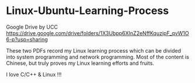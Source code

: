 # Linux-Ubuntu-Learning-Process

Google Drive by UCC
https://drive.google.com/drive/folders/1X3Ubpp6XInZ2eNffKquzipF_qvW1O6-p?usp=sharing

These two PDFs record my Linux learning process which can be divided into system programming and network programming.
Most of the content is Chinese, but truly proves my Linux learning efforts and fruits.

I love C/C++ & Linux !!! 
